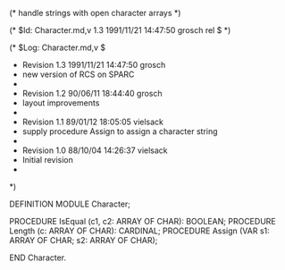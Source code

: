 (* handle strings with open character arrays *)

(* $Id: Character.md,v 1.3 1991/11/21 14:47:50 grosch rel $ *)

(* $Log: Character.md,v $
 * Revision 1.3  1991/11/21  14:47:50  grosch
 * new version of RCS on SPARC
 *
 * Revision 1.2  90/06/11  18:44:40  grosch
 * layout improvements
 * 
 * Revision 1.1	 89/01/12  18:05:05  vielsack
 * supply procedure Assign to assign a character string
 * 
 * Revision 1.0	 88/10/04  14:26:37  vielsack
 * Initial revision
 * 
 *)

DEFINITION MODULE Character;

PROCEDURE IsEqual	(c1, c2: ARRAY OF CHAR): BOOLEAN;
PROCEDURE Length	(c: ARRAY OF CHAR): CARDINAL;
PROCEDURE Assign	(VAR s1: ARRAY OF CHAR; s2: ARRAY OF CHAR);

END Character.
